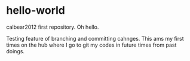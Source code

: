 # hello-world
calbear2012 first repository. Oh hello. 


Testing feature of branching and committing cahnges. 
This ams my first times on the hub where I go to git my codes in future times from past doings. 
